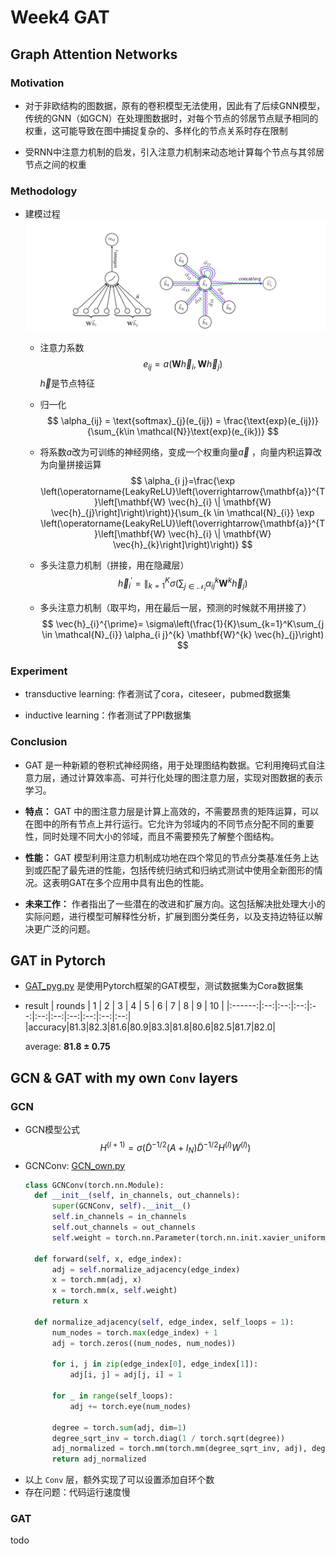 # Week4 GAT
## Graph Attention Networks

### Motivation

- 对于非欧结构的图数据，原有的卷积模型无法使用，因此有了后续GNN模型，传统的GNN（如GCN）在处理图数据时，对每个节点的邻居节点赋予相同的权重，这可能导致在图中捕捉复杂的、多样化的节点关系时存在限制
    
- 受RNN中注意力机制的启发，引入注意力机制来动态地计算每个节点与其邻居节点之间的权重
    

### Methodology

- 建模过程![GAT](GAT.png)
    
    - 注意力系数 
        $$
        e_{ij} = a(\mathbf{W}\vec{h}_i, \mathbf{W}\vec{h}_j)
        $$ 
        $\vec{h}$是节点特征
        
    - 归一化
        $$
        \alpha_{ij} = \text{softmax}_{j}(e_{ij}) = \frac{\text{exp}(e_{ij})}{\sum_{k\in \mathcal{N}}\text{exp}(e_{ik})}
        $$
        
    - 将系数$a$改为可训练的神经网络，变成一个权重向量$\vec{a}$ ，向量内积运算改为向量拼接运算 
        $$
        \alpha_{i j}=\frac{\exp \left(\operatorname{LeakyReLU}\left(\overrightarrow{\mathbf{a}}^{T}\left[\mathbf{W} \vec{h}_{i} \| \mathbf{W} \vec{h}_{j}\right]\right)\right)}{\sum_{k \in \mathcal{N}_{i}} \exp \left(\operatorname{LeakyReLU}\left(\overrightarrow{\mathbf{a}}^{T}\left[\mathbf{W} \vec{h}_{i} \| \mathbf{W} \vec{h}_{k}\right]\right)\right)}
        $$
        
    - 多头注意力机制（拼接，用在隐藏层）
        $$
        \vec{h}_{i}^{\prime}=\|_{k=1}^{K} \sigma\left(\sum_{j \in \mathcal{N}_{i}} \alpha_{i j}^{k} \mathbf{W}^{k} \vec{h}_{j}\right)
        $$

    - 多头注意力机制（取平均，用在最后一层，预测的时候就不用拼接了）
        $$
        \vec{h}_{i}^{\prime}= \sigma\left(\frac{1}{K}\sum_{k=1}^K\sum_{j \in \mathcal{N}_{i}} \alpha_{i j}^{k} \mathbf{W}^{k} \vec{h}_{j}\right)
        $$
        

### Experiment

- transductive learning: 作者测试了cora，citeseer，pubmed数据集
    
- inductive learning：作者测试了PPI数据集
    

### Conclusion

- GAT 是一种新颖的卷积式神经网络，用于处理图结构数据。它利用掩码式自注意力层，通过计算效率高、可并行化处理的图注意力层，实现对图数据的表示学习。
    
- **特点：** GAT 中的图注意力层是计算上高效的，不需要昂贵的矩阵运算，可以在图中的所有节点上并行运行。它允许为邻域内的不同节点分配不同的重要性，同时处理不同大小的邻域，而且不需要预先了解整个图结构。
    
- **性能：** GAT 模型利用注意力机制成功地在四个常见的节点分类基准任务上达到或匹配了最先进的性能，包括传统归纳式和归纳式测试中使用全新图形的情况。这表明GAT在多个应用中具有出色的性能。
    
- **未来工作：** 作者指出了一些潜在的改进和扩展方向。这包括解决批处理大小的实际问题，进行模型可解释性分析，扩展到图分类任务，以及支持边特征以解决更广泛的问题。
    

## GAT in Pytorch
- [GAT_pyg.py](GAT_pyg.py) 是使用Pytorch框架的GAT模型，测试数据集为Cora数据集
- result
    | rounds | 1  | 2  | 3  | 4  | 5  | 6  | 7  | 8  | 9  | 10 |
    |:------:|:--:|:--:|:--:|:--:|:--:|:--:|:--:|:--:|:--:|:--:|
    |accuracy|81.3|82.3|81.6|80.9|83.3|81.8|80.6|82.5|81.7|82.0|
  
    average: **81.8 ± 0.75**

## GCN & GAT with my own `Conv` layers
### GCN
- GCN模型公式
  $$
  H^{(l + 1)} = \sigma(\tilde{D}^{-1/2}(A + I_N)\tilde{D}^{-1/2}H^{(l)}W^{(l)})
  $$
- GCNConv: [GCN_own.py](GCN_own.py)
  ```py
  class GCNConv(torch.nn.Module):
    def __init__(self, in_channels, out_channels):
        super(GCNConv, self).__init__()
        self.in_channels = in_channels
        self.out_channels = out_channels
        self.weight = torch.nn.Parameter(torch.nn.init.xavier_uniform_(torch.empty(in_channels, out_channels)))

    def forward(self, x, edge_index):
        adj = self.normalize_adjacency(edge_index)
        x = torch.mm(adj, x)
        x = torch.mm(x, self.weight)
        return x

    def normalize_adjacency(self, edge_index, self_loops = 1):
        num_nodes = torch.max(edge_index) + 1
        adj = torch.zeros((num_nodes, num_nodes))
        
        for i, j in zip(edge_index[0], edge_index[1]):
            adj[i, j] = adj[j, i] = 1

        for _ in range(self_loops):
            adj += torch.eye(num_nodes)

        degree = torch.sum(adj, dim=1)
        degree_sqrt_inv = torch.diag(1 / torch.sqrt(degree))
        adj_normalized = torch.mm(torch.mm(degree_sqrt_inv, adj), degree_sqrt_inv)
        return adj_normalized
  ```
- 以上 `Conv` 层，额外实现了可以设置添加自环个数
- 存在问题：代码运行速度慢

### GAT
todo
